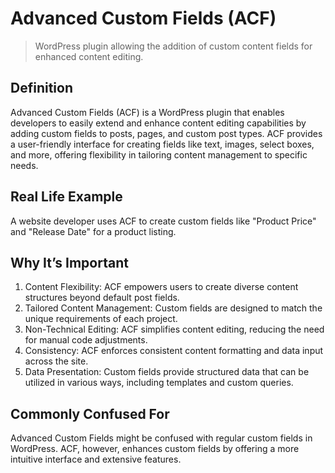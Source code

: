 # Advanced Custom Fields (ACF)
>WordPress plugin allowing the addition of custom content fields for enhanced content editing.

## Definition

Advanced Custom Fields (ACF) is a WordPress plugin that enables developers to easily extend and enhance content editing capabilities by adding custom fields to posts, pages, and custom post types. ACF provides a user-friendly interface for creating fields like text, images, select boxes, and more, offering flexibility in tailoring content management to specific needs.

## Real Life Example

A website developer uses ACF to create custom fields like "Product Price" and "Release Date" for a product listing.

## Why It’s Important

1. Content Flexibility: ACF empowers users to create diverse content structures beyond default post fields.
2. Tailored Content Management: Custom fields are designed to match the unique requirements of each project.
3. Non-Technical Editing: ACF simplifies content editing, reducing the need for manual code adjustments.
4. Consistency: ACF enforces consistent content formatting and data input across the site.
5. Data Presentation: Custom fields provide structured data that can be utilized in various ways, including templates and custom queries.

## Commonly Confused For

Advanced Custom Fields might be confused with regular custom fields in WordPress. ACF, however, enhances custom fields by offering a more intuitive interface and extensive features.